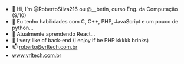 - 👋 Hi, I’m @RobertoSilva216 ou @__betin, curso Eng. da Computação (9/10)
- 👀 Eu tenho habilidades com C, C++, PHP, JavaScript e um pouco de python...
- 🌱 Atualmente aprendendo React...
- 💞️ I very like of back-end (I enjoy if be PHP kkkkk brinks)
- 📫 roberto@vrltech.com.br
- www.vrltech.com.br

<!---
RobertoSilva216/RobertoSilva216 is a ✨ special ✨ repository because its `README.md` (this file) appears on your GitHub profile.
You can click the Preview link to take a look at your changes.
--->
